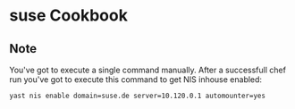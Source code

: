 suse Cookbook
=============

Note
----

You've got to execute a single command manually. After a successfull 
chef run you've got to execute this command to get NIS inhouse enabled:

    yast nis enable domain=suse.de server=10.120.0.1 automounter=yes
